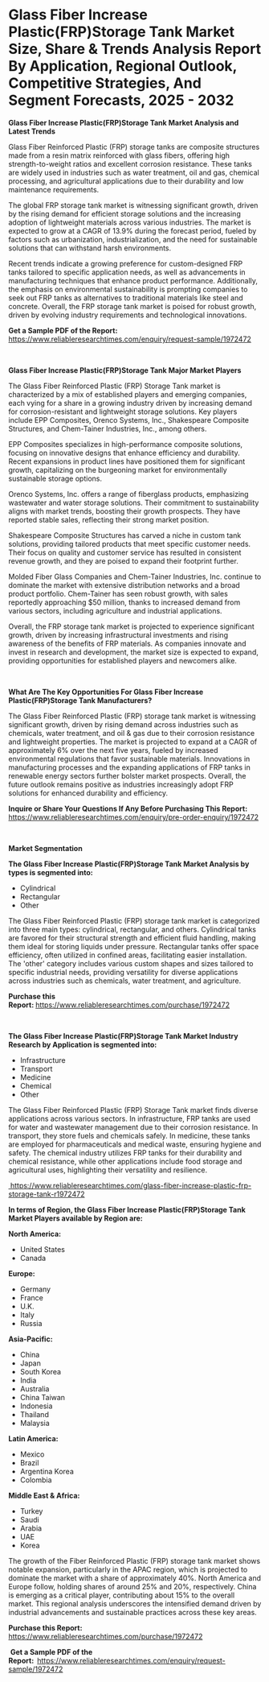 <p><h1>Glass Fiber Increase Plastic(FRP)Storage Tank Market Size, Share & Trends Analysis Report By Application, Regional Outlook, Competitive Strategies, And Segment Forecasts, 2025 - 2032</h1></p><p><strong>Glass Fiber Increase Plastic(FRP)Storage Tank Market Analysis and Latest Trends</strong></p>
<p><p>Glass Fiber Reinforced Plastic (FRP) storage tanks are composite structures made from a resin matrix reinforced with glass fibers, offering high strength-to-weight ratios and excellent corrosion resistance. These tanks are widely used in industries such as water treatment, oil and gas, chemical processing, and agricultural applications due to their durability and low maintenance requirements.</p><p>The global FRP storage tank market is witnessing significant growth, driven by the rising demand for efficient storage solutions and the increasing adoption of lightweight materials across various industries. The market is expected to grow at a CAGR of 13.9% during the forecast period, fueled by factors such as urbanization, industrialization, and the need for sustainable solutions that can withstand harsh environments.</p><p>Recent trends indicate a growing preference for custom-designed FRP tanks tailored to specific application needs, as well as advancements in manufacturing techniques that enhance product performance. Additionally, the emphasis on environmental sustainability is prompting companies to seek out FRP tanks as alternatives to traditional materials like steel and concrete. Overall, the FRP storage tank market is poised for robust growth, driven by evolving industry requirements and technological innovations.</p></p>
<p><strong>Get a Sample PDF of the Report:&nbsp;</strong> <a href="https://www.reliableresearchtimes.com/enquiry/request-sample/1972472?utm_campaign=3167&utm_medium=2&utm_source=Github&utm_content=ia&utm_term=12042025&utm_id=glass-fiber-increase-plasticfrpstorage-tank">https://www.reliableresearchtimes.com/enquiry/request-sample/1972472</a></p>
<p>&nbsp;</p>
<p><strong>Glass Fiber Increase Plastic(FRP)Storage Tank Major Market Players</strong></p>
<p><p>The Glass Fiber Reinforced Plastic (FRP) Storage Tank market is characterized by a mix of established players and emerging companies, each vying for a share in a growing industry driven by increasing demand for corrosion-resistant and lightweight storage solutions. Key players include EPP Composites, Orenco Systems, Inc., Shakespeare Composite Structures, and Chem-Tainer Industries, Inc., among others.</p><p>EPP Composites specializes in high-performance composite solutions, focusing on innovative designs that enhance efficiency and durability. Recent expansions in product lines have positioned them for significant growth, capitalizing on the burgeoning market for environmentally sustainable storage options.</p><p>Orenco Systems, Inc. offers a range of fiberglass products, emphasizing wastewater and water storage solutions. Their commitment to sustainability aligns with market trends, boosting their growth prospects. They have reported stable sales, reflecting their strong market position.</p><p>Shakespeare Composite Structures has carved a niche in custom tank solutions, providing tailored products that meet specific customer needs. Their focus on quality and customer service has resulted in consistent revenue growth, and they are poised to expand their footprint further.</p><p>Molded Fiber Glass Companies and Chem-Tainer Industries, Inc. continue to dominate the market with extensive distribution networks and a broad product portfolio. Chem-Tainer has seen robust growth, with sales reportedly approaching $50 million, thanks to increased demand from various sectors, including agriculture and industrial applications.</p><p>Overall, the FRP storage tank market is projected to experience significant growth, driven by increasing infrastructural investments and rising awareness of the benefits of FRP materials. As companies innovate and invest in research and development, the market size is expected to expand, providing opportunities for established players and newcomers alike.</p></p>
<p>&nbsp;</p>
<p><strong>What Are The Key Opportunities For Glass Fiber Increase Plastic(FRP)Storage Tank Manufacturers?</strong></p>
<p><p>The Glass Fiber Reinforced Plastic (FRP) storage tank market is witnessing significant growth, driven by rising demand across industries such as chemicals, water treatment, and oil & gas due to their corrosion resistance and lightweight properties. The market is projected to expand at a CAGR of approximately 6% over the next five years, fueled by increased environmental regulations that favor sustainable materials. Innovations in manufacturing processes and the expanding applications of FRP tanks in renewable energy sectors further bolster market prospects. Overall, the future outlook remains positive as industries increasingly adopt FRP solutions for enhanced durability and efficiency.</p></p>
<p><strong>Inquire or Share Your Questions If Any Before Purchasing This Report:</strong> <a href="https://www.reliableresearchtimes.com/enquiry/pre-order-enquiry/1972472?utm_campaign=3167&utm_medium=2&utm_source=Github&utm_content=ia&utm_term=12042025&utm_id=glass-fiber-increase-plasticfrpstorage-tank">https://www.reliableresearchtimes.com/enquiry/pre-order-enquiry/1972472</a></p>
<p>&nbsp;</p>
<p><strong>Market Segmentation</strong></p>
<p><strong>The Glass Fiber Increase Plastic(FRP)Storage Tank Market Analysis by types is segmented into:</strong></p>
<p><ul><li>Cylindrical</li><li>Rectangular</li><li>Other</li></ul></p>
<p><p>The Glass Fiber Reinforced Plastic (FRP) storage tank market is categorized into three main types: cylindrical, rectangular, and others. Cylindrical tanks are favored for their structural strength and efficient fluid handling, making them ideal for storing liquids under pressure. Rectangular tanks offer space efficiency, often utilized in confined areas, facilitating easier installation. The 'other' category includes various custom shapes and sizes tailored to specific industrial needs, providing versatility for diverse applications across industries such as chemicals, water treatment, and agriculture.</p></p>
<p><strong>Purchase this Report:&nbsp;</strong><a href="https://www.reliableresearchtimes.com/purchase/1972472?utm_campaign=3167&utm_medium=2&utm_source=Github&utm_content=ia&utm_term=12042025&utm_id=glass-fiber-increase-plasticfrpstorage-tank">https://www.reliableresearchtimes.com/purchase/1972472</a></p>
<p>&nbsp;</p>
<p><strong>The Glass Fiber Increase Plastic(FRP)Storage Tank Market Industry Research by Application is segmented into:</strong></p>
<p><ul><li>Infrastructure</li><li>Transport</li><li>Medicine</li><li>Chemical</li><li>Other</li></ul></p>
<p><p>The Glass Fiber Reinforced Plastic (FRP) Storage Tank market finds diverse applications across various sectors. In infrastructure, FRP tanks are used for water and wastewater management due to their corrosion resistance. In transport, they store fuels and chemicals safely. In medicine, these tanks are employed for pharmaceuticals and medical waste, ensuring hygiene and safety. The chemical industry utilizes FRP tanks for their durability and chemical resistance, while other applications include food storage and agricultural uses, highlighting their versatility and resilience.</p></p>
<p><a href="https://www.reliableresearchtimes.com/glass-fiber-increase-plastic-frp-storage-tank-r1972472?utm_campaign=3167&utm_medium=2&utm_source=Github&utm_content=ia&utm_term=12042025&utm_id=glass-fiber-increase-plasticfrpstorage-tank">&nbsp;https://www.reliableresearchtimes.com/glass-fiber-increase-plastic-frp-storage-tank-r1972472</a></p>
<p><strong>In terms of Region, the Glass Fiber Increase Plastic(FRP)Storage Tank Market Players available by Region are:</strong></p>
<p>
    <p> <strong> North America: </strong>
        <ul>
            <li>United States</li>
            <li>Canada</li>
        </ul>
        </p> 
    <p> <strong> Europe: </strong>
        <ul>
            <li>Germany</li>
            <li>France</li>
            <li>U.K.</li>
            <li>Italy</li>
            <li>Russia</li>
        </ul>
        </p> 
    <p> <strong> Asia-Pacific: </strong>
        <ul>
            <li>China</li>
            <li>Japan</li>
            <li>South Korea</li>
            <li>India</li>
            <li>Australia</li>
            <li>China Taiwan</li>
            <li>Indonesia</li>
            <li>Thailand</li>
            <li>Malaysia</li>
        </ul>
        </p> 
    <p> <strong> Latin America: </strong>
        <ul>
            <li>Mexico</li>
            <li>Brazil</li>
            <li>Argentina Korea</li>
            <li>Colombia</li>
        </ul>
        </p> 
    <p> <strong> Middle East & Africa: </strong>
        <ul>
            <li>Turkey</li>
            <li>Saudi</li>
            <li>Arabia</li>
            <li>UAE</li>
            <li>Korea</li>
        </ul>
    </p>
    </p>
<p><p>The growth of the Fiber Reinforced Plastic (FRP) storage tank market shows notable expansion, particularly in the APAC region, which is projected to dominate the market with a share of approximately 40%. North America and Europe follow, holding shares of around 25% and 20%, respectively. China is emerging as a critical player, contributing about 15% to the overall market. This regional analysis underscores the intensified demand driven by industrial advancements and sustainable practices across these key areas.</p></p>
<p><strong>Purchase this Report: </strong><a href="https://www.reliableresearchtimes.com/purchase/1972472?utm_campaign=3167&utm_medium=2&utm_source=Github&utm_content=ia&utm_term=12042025&utm_id=glass-fiber-increase-plasticfrpstorage-tank">https://www.reliableresearchtimes.com/purchase/1972472</a></p>
<p>&nbsp;<strong>Get a Sample PDF of the Report:&nbsp;&nbsp;</strong><a href="https://www.reliableresearchtimes.com/enquiry/request-sample/1972472?utm_campaign=3167&utm_medium=2&utm_source=Github&utm_content=ia&utm_term=12042025&utm_id=glass-fiber-increase-plasticfrpstorage-tank">https://www.reliableresearchtimes.com/enquiry/request-sample/1972472</a></p>
<p><strong></strong></p>
<p><p></p><p></p><p></p></p>